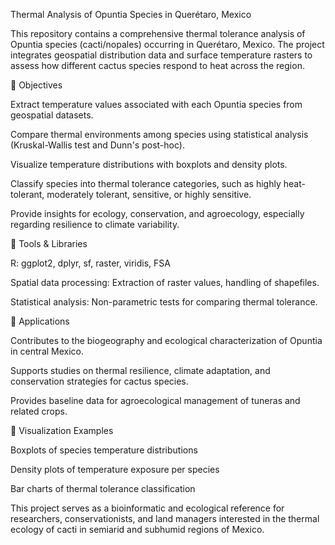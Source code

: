 Thermal Analysis of Opuntia Species in Querétaro, Mexico

This repository contains a comprehensive thermal tolerance analysis of Opuntia species (cacti/nopales) occurring in Querétaro, Mexico. The project integrates geospatial distribution data and surface temperature rasters to assess how different cactus species respond to heat across the region.

🔹 Objectives

Extract temperature values associated with each Opuntia species from geospatial datasets.

Compare thermal environments among species using statistical analysis (Kruskal-Wallis test and Dunn's post-hoc).

Visualize temperature distributions with boxplots and density plots.

Classify species into thermal tolerance categories, such as highly heat-tolerant, moderately tolerant, sensitive, or highly sensitive.

Provide insights for ecology, conservation, and agroecology, especially regarding resilience to climate variability.


🔹 Tools & Libraries

R: ggplot2, dplyr, sf, raster, viridis, FSA

Spatial data processing: Extraction of raster values, handling of shapefiles.

Statistical analysis: Non-parametric tests for comparing thermal tolerance.

🔹 Applications

Contributes to the biogeography and ecological characterization of Opuntia in central Mexico.

Supports studies on thermal resilience, climate adaptation, and conservation strategies for cactus species.

Provides baseline data for agroecological management of tuneras and related crops.

🔹 Visualization Examples

Boxplots of species temperature distributions

Density plots of temperature exposure per species

Bar charts of thermal tolerance classification

This project serves as a bioinformatic and ecological reference for researchers, conservationists, and land managers interested in the thermal ecology of cacti in semiarid and subhumid regions of Mexico.

